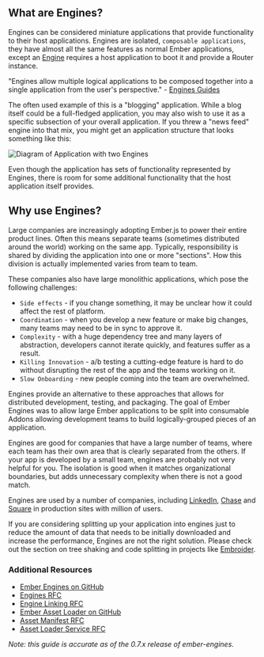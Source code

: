 ## What are Engines?

Engines can be considered miniature applications that provide functionality to their host applications. Engines are isolated, `composable applications`, they have almost all the same features as normal Ember applications, except an [Engine](https://api.emberjs.com/ember/release/classes/Engine) requires a host application to boot it and provide a Router instance.

"Engines allow multiple logical applications to be composed together into a single application from the user's perspective." - [Engines Guides](http://ember-engines.com/)

The often used example of this is a "blogging" application. While a blog itself could be a full-fledged application, you may also wish to use it as a specific subsection of your overall application. If you threw a "news feed" engine into that mix, you might get an application structure that looks something like this:

![Diagram of Application with two Engines](../images/02-app-diagram.png)

Even though the application has sets of functionality represented by Engines, there is room for some additional functionality that the host application itself provides.

## Why use Engines?

Large companies are increasingly adopting Ember.js to power their entire product lines. Often this means separate teams (sometimes distributed around the world) working on the same app. Typically, responsibility is shared by dividing the application into one or more "sections". How this division is actually implemented varies from team to team. 

These companies also have large monolithic applications, which pose the following challenges:

* `Side effects` - if you change something, it may be unclear how it could affect the rest of platform.
* `Coordination` - when you develop a new feature or make big changes, many teams may need to be in sync to approve it.
* `Complexity` - with a huge dependency tree and many layers of abstraction, developers cannot iterate quickly, and features suffer as a result.
* `Killing Innovation` - a/b testing a cutting-edge feature is hard to do without disrupting the rest of the app and the teams working on it.
* `Slow Onboarding` - new people coming into the team are overwhelmed.

Engines provide an alternative to these approaches that allows for distributed development, testing, and packaging. The goal of Ember Engines was to allow large Ember applications to be split into consumable Addons allowing development teams to build logically-grouped pieces of an application.

Engines are good for companies that have a large number of teams, where each team has their own area that is clearly separated from the others. If your app is developed by a small team, engines are probably not very helpful for you. The isolation is good when it matches organizational boundaries, but adds unnecessary complexity when there is not a good match.

Engines are used by a number of companies, including [LinkedIn](linkedin.com), [Chase](https://www.chase.com/) and [Square](https://squareup.com) in production sites with million of users.

If you are considering splitting up your application into engines just to reduce the amount of data that needs to be initially downloaded and increase the performance, Engines are not the right solution. Please check out the section on tree shaking and code splitting in projects like [Embroider](https://github.com/embroider-build/embroider).

### Additional Resources

- [Ember Engines on GitHub](https://github.com/ember-engines/ember-engines)
- [Engines RFC](https://github.com/emberjs/rfcs/pull/10)
- [Engine Linking RFC](https://github.com/emberjs/rfcs/pull/122)
- [Ember Asset Loader on GitHub](https://github.com/ember-engines/ember-asset-loader)
- [Asset Manifest RFC](https://github.com/emberjs/rfcs/pull/153)
- [Asset Loader Service RFC](https://github.com/emberjs/rfcs/pull/158)

_Note: this guide is accurate as of the 0.7.x release of ember-engines_.
